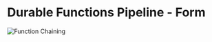 
# Durable Functions Pipeline - Form

![Function Chaining](https://docs.microsoft.com/en-us/azure/azure-functions/durable/media/durable-functions-concepts/function-chaining.png)